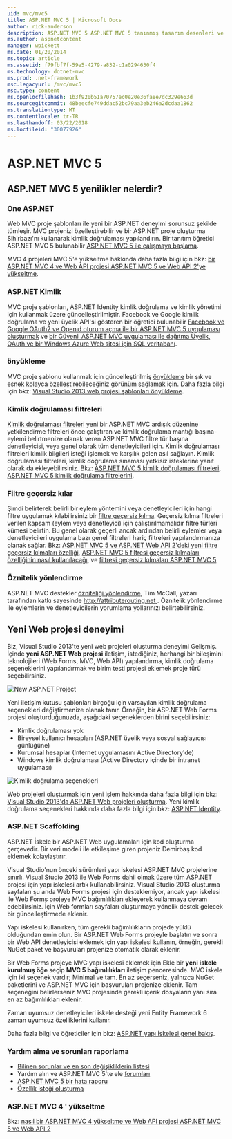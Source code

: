 ```yaml
---
uid: mvc/mvc5
title: ASP.NET MVC 5 | Microsoft Docs
author: rick-anderson
description: ASP.NET MVC 5 ASP.NET MVC 5 tanınmış tasarım desenleri ve AS. gücünü kullanarak ölçeklenebilir, standartlara dayalı web uygulamaları oluşturmaya yönelik bir çerçevedir...
ms.author: aspnetcontent
manager: wpickett
ms.date: 01/20/2014
ms.topic: article
ms.assetid: f79fbf7f-59e5-4279-a832-c1a0294630f4
ms.technology: dotnet-mvc
ms.prod: .net-framework
msc.legacyurl: /mvc/mvc5
msc.type: content
ms.openlocfilehash: 1b3f920b51a70757ec0e20e36fa8e7dc329e663d
ms.sourcegitcommit: 48beecfe749ddac52bc79aa3eb246a2dcdaa1862
ms.translationtype: MT
ms.contentlocale: tr-TR
ms.lasthandoff: 03/22/2018
ms.locfileid: "30077926"
---
```

<a name="aspnet-mvc-5"></a>ASP.NET MVC 5
====================
## <a name="whats-new-in-aspnet-mvc-5"></a>ASP.NET MVC 5 yenilikler nelerdir?

### <a name="one-aspnet"></a>One ASP.NET

Web MVC proje şablonları ile yeni bir ASP.NET deneyimi sorunsuz şekilde tümleşir. MVC projenizi özelleştirebilir ve bir ASP.NET proje oluşturma Sihirbazı'nı kullanarak kimlik doğrulaması yapılandırın. Bir tanıtım öğretici ASP.NET MVC 5 bulunabilir [ASP.NET MVC 5 ile çalışmaya başlama](overview/getting-started/introduction/getting-started.md).

MVC 4 projeleri MVC 5'e yükseltme hakkında daha fazla bilgi için bkz: [bir ASP.NET MVC 4 ve Web API projesi ASP.NET MVC 5 ve Web API 2'ye yükseltme](overview/releases/how-to-upgrade-an-aspnet-mvc-4-and-web-api-project-to-aspnet-mvc-5-and-web-api-2.md).

### <a name="aspnet-identity"></a>ASP.NET Kimlik

MVC proje şablonları, ASP.NET Identity kimlik doğrulama ve kimlik yönetimi için kullanmak üzere güncelleştirilmiştir. Facebook ve Google kimlik doğrulama ve yeni üyelik API'si gösteren bir öğretici bulunabilir [Facebook ve Google OAuth2 ve Openıd oturum açma ile bir ASP.NET MVC 5 uygulaması oluşturmak](overview/security/create-an-aspnet-mvc-5-app-with-facebook-and-google-oauth2-and-openid-sign-on.md) ve [bir Güvenli ASP.NET MVC uygulaması ile dağıtma Üyelik, OAuth ve bir Windows Azure Web sitesi için SQL veritabanı](https://docs.microsoft.com/aspnet/core/security/authorization/secure-data).

### <a name="bootstrap"></a>önyükleme

MVC proje şablonu kullanmak için güncelleştirilmiş [önyükleme](http://getbootstrap.com/) bir şık ve esnek kolayca özelleştirebileceğiniz görünüm sağlamak için. Daha fazla bilgi için bkz: [Visual Studio 2013 web projesi şablonları önyükleme](../visual-studio/overview/2013/creating-web-projects-in-visual-studio.md#bootstrap).

### <a name="authentication-filters"></a>Kimlik doğrulaması filtreleri

[Kimlik doğrulaması filtreleri](http://www.dotnetcurry.com/showarticle.aspx?ID=957) yeni bir ASP.NET MVC ardışık düzenine yetkilendirme filtreleri önce çalıştıran ve kimlik doğrulama mantığı başına-eylemi belirtmenize olanak veren ASP.NET MVC filtre tür başına denetleyicisi, veya genel olarak tüm denetleyicileri için. Kimlik doğrulaması filtreleri kimlik bilgileri isteği işlemek ve karşılık gelen asıl sağlayın. Kimlik doğrulaması filtreleri, kimlik doğrulama sınaması yetkisiz isteklerine yanıt olarak da ekleyebilirsiniz. Bkz: [ASP.NET MVC 5 kimlik doğrulaması filtreleri](http://www.dotnetcurry.com/showarticle.aspx?ID=957), [ASP.NET MVC 5 kimlik doğrulama filtrelerini](http://theshravan.net/blog/authentication-filters-in-asp-net-mvc-5/).

### <a name="filter-overrides"></a>Filtre geçersiz kılar

Şimdi belirterek belirli bir eylem yöntemini veya denetleyicileri için hangi filtre uygulamak kılabilirsiniz bir [filtre geçersiz kılma](http://www.davidhayden.me/blog/filter-overrides-in-asp-net-mvc-5). Geçersiz kılma filtreleri verilen kapsam (eylem veya denetleyici) için çalıştırılmamalıdır filtre türleri kümesi belirtin. Bu genel olarak geçerli ancak ardından belirli eylemler veya denetleyicileri uygulama bazı genel filtreleri hariç filtreleri yapılandırmanıza olanak sağlar. Bkz: [ASP.NET MVC 5 ve ASP.NET Web API 2'deki yeni filtre geçersiz kılmaları özelliği](https://weblogs.asp.net/imranbaloch/archive/2013/09/25/new-filter-overrides-in-asp-net-mvc-5-and-asp-net-web-api-2.aspx), [ASP.NET MVC 5 filtresi geçersiz kılmaları özelliğinin nasıl kullanılacağı](http://hackwebwith.net/how-to-use-the-asp-net-mvc-5-filter-overrides-feature/), ve [filtresi geçersiz kılmaları ASP.NET MVC 5](http://www.davidhayden.me/blog/filter-overrides-in-asp-net-mvc-5)

### <a name="attribute-routing"></a>Öznitelik yönlendirme

ASP.NET MVC destekler [özniteliği yönlendirme](https://blogs.msdn.com/b/webdev/archive/2013/10/17/attribute-routing-in-asp-net-mvc-5.aspx), Tim McCall, yazarı tarafından katkı sayesinde [ http://attributerouting.net ](http://attributerouting.net). Öznitelik yönlendirme ile eylemlerin ve denetleyicilerin yorumlama yollarınızı belirtebilirsiniz.

## <a name="new-web-project-experience"></a>Yeni Web projesi deneyimi

Biz, Visual Studio 2013'te yeni web projeleri oluşturma deneyimi Gelişmiş. İçinde **yeni ASP.NET Web projesi** iletişim, istediğiniz, herhangi bir bileşimini teknolojileri (Web Forms, MVC, Web API) yapılandırma, kimlik doğrulama seçeneklerini yapılandırmak ve birim testi projesi eklemek proje türü seçebilirsiniz.

![New ASP.NET Project](mvc5/_static/image1.png)

Yeni iletişim kutusu şablonları birçoğu için varsayılan kimlik doğrulama seçenekleri değiştirmenize olanak tanır. Örneğin, bir ASP.NET Web Forms projesi oluşturduğunuzda, aşağıdaki seçeneklerden birini seçebilirsiniz:

- Kimlik doğrulaması yok
- Bireysel kullanıcı hesapları (ASP.NET üyelik veya sosyal sağlayıcısı günlüğüne)
- Kurumsal hesaplar (Internet uygulamasını Active Directory'de)
- Windows kimlik doğrulaması (Active Directory içinde bir intranet uygulaması)

![Kimlik doğrulama seçenekleri](mvc5/_static/image2.png)

Web projeleri oluşturmak için yeni işlem hakkında daha fazla bilgi için bkz: [Visual Studio 2013'da ASP.NET Web projeleri oluşturma](../visual-studio/overview/2013/creating-web-projects-in-visual-studio.md). Yeni kimlik doğrulama seçenekleri hakkında daha fazla bilgi için bkz: [ASP.NET Identity](../identity/overview/index.md).

<a id="scaffold"></a>
### <a name="aspnet-scaffolding"></a>ASP.NET Scaffolding

ASP.NET İskele bir ASP.NET Web uygulamaları için kod oluşturma çerçevedir. Bir veri modeli ile etkileşime giren projeniz Demirbaş kod eklemek kolaylaştırır.

Visual Studio'nun önceki sürümleri yapı iskelesi ASP.NET MVC projelerine sınırlı. Visual Studio 2013 ile Web Forms dahil olmak üzere tüm ASP.NET projesi için yapı iskelesi artık kullanabilirsiniz. Visual Studio 2013 oluşturma sayfaları şu anda Web Forms projesi için desteklemiyor, ancak yapı iskelesi ile Web Forms projeye MVC bağımlılıkları ekleyerek kullanmaya devam edebilirsiniz. İçin Web formları sayfaları oluşturmaya yönelik destek gelecek bir güncelleştirmede eklenir.

Yapı iskelesi kullanırken, tüm gerekli bağımlılıkların projede yüklü olduğundan emin olun. Bir ASP.NET Web Forms projeyle başlatın ve sonra bir Web API denetleyicisi eklemek için yapı iskelesi kullanın, örneğin, gerekli NuGet paket ve başvuruları projenize otomatik olarak eklenir.

Bir Web Forms projeye MVC yapı iskelesi eklemek için Ekle bir **yeni iskele kurulmuş öğe** seçip **MVC 5 bağımlılıkları** iletişim penceresinde. MVC iskele için iki seçenek vardır; Minimal ve tam. En az seçerseniz, yalnızca NuGet paketlerini ve ASP.NET MVC için başvuruları projenize eklenir. Tam seçeneğini belirlerseniz MVC projesinde gerekli içerik dosyaların yanı sıra en az bağımlılıkları eklenir.

Zaman uyumsuz denetleyicileri iskele desteği yeni Entity Framework 6 zaman uyumsuz özelliklerini kullanır.

Daha fazla bilgi ve öğreticiler için bkz: [ASP.NET yapı İskelesi genel bakış](../visual-studio/overview/2013/aspnet-scaffolding-overview.md).

### <a name="getting-help-and-reporting-issues"></a>Yardım alma ve sorunları raporlama

- [Bilinen sorunlar ve en son değişikliklerin listesi](../visual-studio/overview/2013/release-notes.md#knownissues)
- Yardım alın ve ASP.NET MVC 5'te ele [forumları](https://forums.asp.net/1146.aspx)
- [ASP.NET MVC 5 bir hata raporu](https://github.com/aspnet/AspNetWebStack/issues)
- [Özellik isteği oluşturma](http://aspnet.uservoice.com/forums/41201-asp-net-mvc)

### <a name="upgrading-from-aspnet-mvc-4"></a>ASP.NET MVC 4 ' yükseltme

Bkz: [nasıl bir ASP.NET MVC 4 yükseltme ve Web API projesi ASP.NET MVC 5 ve Web API 2](overview/releases/how-to-upgrade-an-aspnet-mvc-4-and-web-api-project-to-aspnet-mvc-5-and-web-api-2.md)
